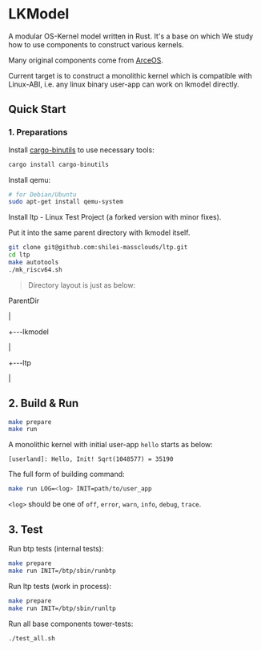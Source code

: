 # LKModel

A modular OS-Kernel model written in Rust. It's a base on which We study
how to use components to construct various kernels.

Many original components come from [ArceOS](https://github.com/arceos-org/arceos).

Current target is to construct a monolithic kernel which is compatible with Linux-ABI,
i.e. any linux binary user-app can work on lkmodel directly.

## Quick Start

### 1. Preparations

Install [cargo-binutils](https://github.com/rust-embedded/cargo-binutils) to use necessary tools:

```sh
cargo install cargo-binutils
```

Install qemu:

```sh
# for Debian/Ubuntu
sudo apt-get install qemu-system
```

Install ltp - Linux Test Project (a forked version with minor fixes).

Put it into the same parent directory with lkmodel itself.

```sh
git clone git@github.com:shilei-massclouds/ltp.git
cd ltp
make autotools
./mk_riscv64.sh
```

> Directory layout is just as below:

ParentDir

  |

  +---lkmodel

  |

  +---ltp

  |


## 2. Build & Run

```sh
make prepare
make run
```

A monolithic kernel with initial user-app `hello` starts as below:

```console
[userland]: Hello, Init! Sqrt(1048577) = 35190
```

The full form of building command:

```sh
make run LOG=<log> INIT=path/to/user_app
```

`<log>` should be one of `off`, `error`, `warn`, `info`, `debug`, `trace`.

## 3. Test

Run btp tests (internal tests):

```sh
make prepare
make run INIT=/btp/sbin/runbtp
```

Run ltp tests (work in process):

```sh
make prepare
make run INIT=/btp/sbin/runltp
```

Run all base components tower-tests:

```sh
./test_all.sh
```
